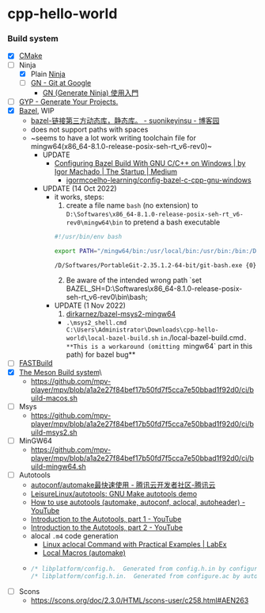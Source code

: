 cpp-hello-world
===============
### Build system
- [x] [CMake](https://cmake.org/download/)
- [ ] Ninja
  - [x] Plain [Ninja](https://github.com/ninja-build/ninja)
  - [ ] [GN - Git at Google](https://gn.googlesource.com/gn/)
    - [GN (Generate Ninja) 使用入門](https://blog.simplypatrick.com/posts/2016/01-23-gn/)
- [ ] [GYP - Generate Your Projects.](https://gyp.gsrc.io/)
- [x] [Bazel](https://bazel.build/), WIP
  - [bazel-链接第三方动态库，静态库。 - suonikeyinsu - 博客园](https://www.cnblogs.com/black-mamba/p/9834665.html)
  - does not support paths with spaces
  - ~seems to have a lot work writing toolchain file for mingw64(x86_64-8.1.0-release-posix-seh-rt_v6-rev0)~
    - UPDATE
      - [Configuring Bazel Build With GNU C/C++ on Windows | by Igor Machado | The Startup | Medium](https://medium.com/swlh/configuring-bazel-build-with-gnu-c-c-on-windows-e27b2c66bed6)
        - [igormcoelho-learning/config-bazel-c-cpp-gnu-windows](https://github.com/igormcoelho-learning/config-bazel-c-cpp-gnu-windows)
    - UPDATE (14 Oct 2022)
      - it works, steps:
        1. create a file name `bash` (no extension) to `D:\Softwares\x86_64-8.1.0-release-posix-seh-rt_v6-rev0\mingw64\bin` to pretend a bash executable
          ```bash
          #!/usr/bin/env bash

          export PATH="/mingw64/bin:/usr/local/bin:/usr/bin:/bin:/D/Softwares/x86_64-8.1.0-release-posix-seh-rt_v6-rev0/mingw64:/D/Softwares/x86_64-8.1.0-release-posix-seh-rt_v6-rev0/mingw64/bin:/D/Softwares/bazel-5.2.0-windows-x86_64" &&

          /D/Softwares/PortableGit-2.35.1.2-64-bit/git-bash.exe {0}
          ```
        2. Be aware of the intended wrong path `set BAZEL_SH=D:\Softwares\x86_64-8.1.0-release-posix-seh-rt_v6-rev0\bin\bash;
      - UPDATE (1 Nov 2022)
        1. [dirkarnez/bazel-msys2-mingw64](https://github.com/dirkarnez/bazel-msys2-mingw64)
          - `.\msys2_shell.cmd C:\Users\Administrator\Downloads\cpp-hello-world\local-bazel-build.sh`
` in `./local-bazel-build.cmd`. **This is a workaround (omitting `mingw64` part in this path) for bazel bug**
- [ ] [FASTBuild](https://www.fastbuild.org/docs/home.html)
- [x] [The Meson Build system](https://mesonbuild.com/)\
  - https://github.com/mpv-player/mpv/blob/a1a2e27f84bef17b50fd7f5cca7e50bbad1f92d0/ci/build-macos.sh
- [ ] Msys
  - https://github.com/mpv-player/mpv/blob/a1a2e27f84bef17b50fd7f5cca7e50bbad1f92d0/ci/build-msys2.sh
- [ ] MinGW64
  - https://github.com/mpv-player/mpv/blob/a1a2e27f84bef17b50fd7f5cca7e50bbad1f92d0/ci/build-mingw64.sh
- [ ] Autotools
  - [autoconf/automake最快速使用 - 腾讯云开发者社区-腾讯云](https://cloud.tencent.com/developer/article/1407468)
  - [LeisureLinux/autotools: GNU Make autotools demo](https://github.com/LeisureLinux/autotools)
  - [How to use autotools (automake, autoconf, aclocal, autoheader) - YouTube](https://www.youtube.com/watch?v=3XO0d9Qyc34)
  - [Introduction to the Autotools, part 1 - YouTube](https://www.youtube.com/watch?v=4q_inV9M_us)
  - [Introduction to the Autotools, part 2 - YouTube](https://www.youtube.com/watch?v=tku2h_fPxhc)
  - alocal `.m4` code generation
    - [Linux aclocal Command with Practical Examples | LabEx](https://labex.io/tutorials/linux-linux-aclocal-command-with-practical-examples-422536)
    - [Local Macros (automake)](https://www.gnu.org/software/automake/manual/html_node/Local-Macros.html)
  - ```cpp
    /* libplatform/config.h.  Generated from config.h.in by configure.  */
    /* libplatform/config.h.in.  Generated from configure.ac by autoheader.  */
    ```
- [ ] Scons
  - https://scons.org/doc/2.3.0/HTML/scons-user/c258.html#AEN263
